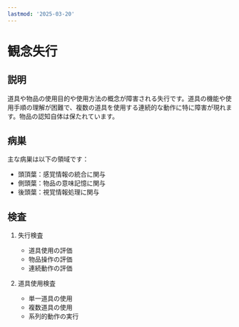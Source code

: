 ```yaml
---
lastmod: '2025-03-20'
---
```


# 観念失行

## 説明
道具や物品の使用目的や使用方法の概念が障害される失行です。道具の機能や使用手順の理解が困難で、複数の道具を使用する連続的な動作に特に障害が現れます。物品の認知自体は保たれています。

## 病巣
主な病巣は以下の領域です：
- 頭頂葉：感覚情報の統合に関与
- 側頭葉：物品の意味記憶に関与
- 後頭葉：視覚情報処理に関与

## 検査
1. 失行検査
   - 道具使用の評価
   - 物品操作の評価
   - 連続動作の評価

2. 道具使用検査
   - 単一道具の使用
   - 複数道具の使用
   - 系列的動作の実行 
